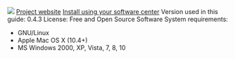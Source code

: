 ![](https://securityinabox.org/sites/securityinabox.org/files/media/tool/logo/keepassx_logo.png)
[Project website](https://www.keepassx.org/)
[Install using your software center](https://securityinabox.org/en/guide/keepassx/linux#2355)
Version used in this guide: 0.4.3
License: Free and Open Source Software
System requirements:
*   GNU/Linux
*   Apple Mac OS X (10.4+)
*   MS Windows 2000, XP, Vista, 7, 8, 10
